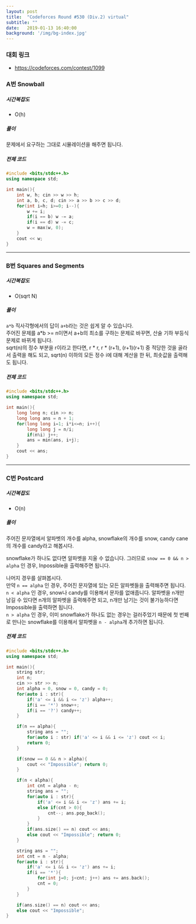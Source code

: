 ```yaml
---
layout: post
title:  "Codeforces Round #530 (Div.2) virtual"
subtitle: ""
date:   2019-01-13 16:40:00
background: '/img/bg-index.jpg'
---
```


### 대회 링크
* https://codeforces.com/contest/1099

### A번 Snowball

##### 시간복잡도
* O(h)

##### 풀이
문제에서 요구하는 그대로 시뮬레이션을 해주면 됩니다.

##### 전체 코드
```cpp
#include <bits/stdc++.h>
using namespace std;

int main(){
	int w, h; cin >> w >> h;
	int a, b, c, d; cin >> a >> b >> c >> d;
	for(int i=h; i>=0; i--){
		w += i;
		if(i == b) w -= a;
		if(i == d) w -= c;
		w = max(w, 0);
	}
	cout << w;
}
```

<hr>

### B번 Squares and Segments

##### 시간복잡도
* O(sqrt N)

##### 풀이
`a*b` 직사각형에서의 답이 `a+b`라는 것은 쉽게 알 수 있습니다.<br>
주어진 문제를 a*b >= n이면서 a+b의 최소를 구하는 문제로 바꾸면, 산술 기하 부등식 문제로 바뀌게 됩니다.<br>
sqrt(n)의 정수 부분을 r이라고 한다면, r &ast; r, r &ast; (r+1), (r+1)(r+1) 중 적당한 것을 골라서 출력을 해도 되고, sqrt(n) 이하의 모든 정수 i에 대해 계산을 한 뒤, 최솟값을 출력해도 됩니다.

##### 전체 코드
```cpp
#include <bits/stdc++.h>
using namespace std;

int main(){
	long long n; cin >> n;
	long long ans = n + 1;
	for(long long i=1; i*i<=n; i++){
		long long j = n/i;
		if(n%i) j++;
		ans = min(ans, i+j);
	}
	cout << ans;
}
```

<hr>

### C번 Postcard

##### 시간복잡도
* O(n)

##### 풀이
주어진 문자열에서 알파벳의 개수를 alpha, snowflake의 개수를 snow, candy cane의 개수를 candy라고 해봅시다.

snowflake가 하나도 없다면 알파벳을 지울 수 없습니다. 그러므로 `snow == 0 && n > alpha` 인 경우, Inpossible을 출력해주면 됩니다.

나머지 경우를 살펴봅시다.<br>
만약 `n == alpha` 인 경우, 주어진 문자열에 있는 모든 알파벳들을 출력해주면 됩니다.<br>
`n < alpha` 인 경우, snow나 candy를 이용해서 문자를 없애줍니다. 알파벳을 n개만 남길 수 있다면 n개의 알파벳을 출력해주면 되고, n개만 남기는 것이 불가능하다면 Impossible을 출력하면 됩니다.<br>
`n > alpha` 인 경우, 이미 snowflake가 하나도 없는 경우는 걸러주었기 때문에 첫 번째로 만나는 snowflake를 이용해서 알파벳을 `n - alpha`개 추가하면 됩니다.

##### 전체 코드
```cpp
#include <bits/stdc++.h>
using namespace std;

int main(){
	string str;
	int n;
	cin >> str >> n;
	int alpha = 0, snow = 0, candy = 0;
	for(auto i : str){
		if('a' <= i && i <= 'z') alpha++;
		if(i == '*') snow++;
		if(i == '?') candy++;
	}

	if(n == alpha){
		string ans = "";
		for(auto i : str) if('a' <= i && i <= 'z') cout << i;
		return 0;
	}

	if(snow == 0 && n > alpha){
		cout << "Impossible"; return 0;
	}

	if(n < alpha){
		int cnt = alpha - n;
		string ans = "";
		for(auto i : str){
			if('a' <= i && i <= 'z') ans += i;
			else if(cnt > 0){
				cnt--; ans.pop_back();
			}
		}
		if(ans.size() == n) cout << ans;
		else cout << "Impossible"; return 0;
	}

	string ans = "";
	int cnt = n - alpha;
	for(auto i : str){
		if('a' <= i && i <= 'z') ans += i;
		if(i == '*'){
			for(int j=0; j<cnt; j++) ans += ans.back();
			cnt = 0;
		}
	}

	if(ans.size() == n) cout << ans;
	else cout << "Impossible";
}
```
